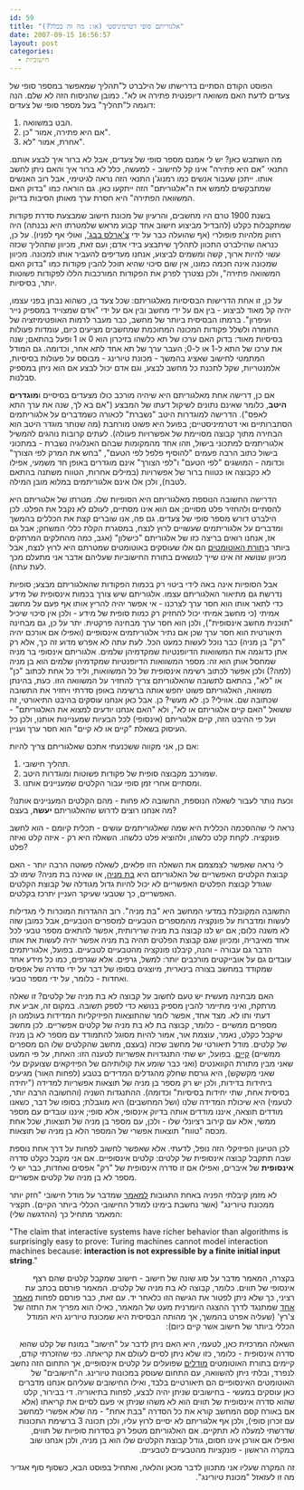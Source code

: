 ```yaml
---
id: 59
title: "אלגוריתם סופי דטרמיניסטי (או: מה זה בכלל?)"
date: 2007-09-15 16:56:57
layout: post
categories: 
  - חישוביות
---
```

הפוסט הקודם הסתיים בדרישתו של הילברט ל"תהליך שמאפשר במספר סופי של צעדים לדעת האם משוואה דיופנטית פתירה או לא". כמובן שהניסוח הזה לא שלם. הנה דוגמה ל"תהליך" בעל מספר סופי של צעדים:
<ol>
	<li>הבט במשוואה.</li>
	<li>אם היא פתירה, אמור "כן".</li>
	<li>אחרת, אמור "לא".</li>
</ol>
מה השתבש כאן? יש לי אמנם מספר סופי של צעדים, אבל לא ברור איך לבצע אותם. התנאי "אם היא פתירה" אינו קל לחישוב - למעשה, כלל לא ברור איך והאם ניתן לחשב אותו. ייתכן שעבור אנשים כמו רמנוג'ן התנאי הזה נראה לגיטימי, אבל רוב האנשים שמתבקשים לממש את ה"אלגוריתם" הזה ייתקעו כאן. גם הוראה כמו "בדוק האם המשוואה הפתירה" היא חסרת ערך מאותן הסיבות בדיוק.

בשנת 1900 טרם היו מחשבים, והרעיון של מכונת חישוב שמבצעת סדרת פקודות שמתקבלות כקלט (להבדיל מביצוע חישוב אחד קבוע מראש שלמטרתו היא נבנתה) היה רחוק מלהיות פופולרי (אף שהועלה כבר על ידי <a href="http://he.wikipedia.org/wiki/%D7%A6'%D7%90%D7%A8%D7%9C%D7%A1_%D7%91%D7%91%D7%92'">צ'ארלס בבג'</a>, ואולי אף לפניו). על כן, כנראה שהילברט התכוון לתהליך שיתבצע בידי אדם; ועם זאת, מכיוון שתהליך שכזה עשוי להיות ארוך, קשה ומשמים לביצוע, אנחנו מעדיפים להעביר אותו למכונה. מכיוון שמכונה אינה חכמה כמונו, אין שום סיכוי שהיא תוכל להבין פקודות כמו "בדוק האם המשוואה פתירה", ולכן נצטרך לפרק את הפקודות המורכבות הללו לפקודות פשוטות יותר, בסיסיות.

על כן, זו אחת הדרישות הבסיסיות מאלגוריתם: שכל צעד בו, כשהוא נבחן בפני עצמו, יהיה קל מאוד לביצוע - בין אם על ידי מחשב ובין אם על ידי "אדם שמצוייד במספיק נייר ועיפרון". ברמתו הבסיסית ביותר של מחשב, כבר מעבר לרמות האופטימיזציה של החומרה ולשלל פקודות המכונה המחוכמת שמחשבים מציעים כיום, עומדות פעולות בסיסיות מאוד: בדוק האם ערכו של תא כלשהו בזיכרון הוא 0 או 1 ופעל בהתאם; שנה את ערכו של התא ל-1 או ל-0; העבר ערך של תא אחד לתא אחר, וכדומה. גם המודל המתמטי לחישוב שאציג בהמשך - מכונת טיורינג - מבוסס על פעולות בסיסיות, אלמנטריות, שקל לתכנת כל מחשב לבצע, וגם אדם יכול לבצע אם הוא ניחן במספיק סבלנות.

אם כן, דרישה אחת מאלגוריתם היא שיהיה מורכב כולו מצעדים בסיסיים ו<strong>מוגדרים היטב</strong>, כלומר שאינם נתונים לשיקול דעתו של המבצע ("אם בא לך, שנה את ערך התא לאפס"). הדרישה למוגדרות היטב "נשברת" לכאורה כשמדברים על אלגוריתמים הסתברותיים ואי דטרמיניסטיים; בפועל היא פשוט מורחבת (מה שנותר מוגדר היטב הוא הבחירה מתוך קבוצה מסויימת של אפשרויות פעולה). לעתים קרובות נוהגים להמשיל אלגוריתמים למתכוני בישול, וזהו אחד מהמקומות שבהם האנלוגיה נשברת - במתכוני בישול כתוב הרבה פעמים "להוסיף פלפל לפי הטעם", "בחש את המרק לפי הצורך" וכדומה - המושגים "לפי הטעם" ו"לפי הצורך" אינם מוגדרים באופן חד משמעי, אפילו לא כקבוצה או כטווח ברור של אפשרויות (במילים אחרות, הטווח משתנה בהתאם לטבח), ולכן אלו אינם אלגוריתמים במלוא מובן המילה.

הדרישה החשובה הנוספת מאלגוריתם היא הסופיות שלו. מטרתו של אלגוריתם  היא להסתיים ולהחזיר פלט מסויים; אם הוא אינו מסתיים, לעולם לא נקבל את הפלט. לכן הילברט דורש מספר סופי של צעדים. גם פה, אנו שוברים קצת את הכללים בהמשך ומדברים על אלגוריתמים שעשויים לרוץ לנצח, במסגרת הקלת כללי המשחק; אבל גם אז, אנחנו רואים בריצה כזו של אלגוריתם "כישלון" (אגב, כמה מהחלקים המרתקים ביותר ב<a href="http://he.wikipedia.org/wiki/%D7%AA%D7%95%D7%A8%D7%AA_%D7%94%D7%90%D7%95%D7%98%D7%95%D7%9E%D7%98%D7%99%D7%9D">תורת האוטומטים</a> הם אלו שעוסקים באוטומטים שמטרתם היא לרוץ לנצח, אבל מכיוון שנושא זה אינו שייך לנושאים בתורת החישוביות שעליהם אדבר אני מתעלם מכך לעת עתה).

אבל הסופיות אינה באה לידי ביטוי רק בכמות הפקודות שהאלגוריתם מבצע; סופיות נדרשת גם מתיאור האלגוריתם עצמו. אלגוריתם שיש צורך בכמות אינסופית של מידע כדי לתאר אותו הוא חסר ערך לצרכנו - אי אפשר יהיה להריץ אותו אף פעם על מחשב אמיתי (כי מחשב אמיתי יכול להחזיק רק כמות סופית של מידע - ולכן אין סיכוי שיכיל "תוכנית מחשב אינסופית"), ולכן הוא חסר ערך מבחינה פרקטית. יתר על כן, גם מבחינה תיאורטית הוא חסר ערך שכן אם נתיר אלגוריתמים אינסופיים (ואפילו אם אורכם יהיה "רק" בן מניה) כבר נוכל לעשות כמעט הכל. לעת עתה לא אפרש מדוע זה כך, אלא רק אתן כדוגמה את המשוואות הדיופנטיות שמקדמיהן שלמים. אלגוריתם אינסופי בר מניה שמחסל אותן הוא זה: מספר המשוואות הדיופנטיות שמקדמיהן שלמים הוא בן מניה (למה?) ולכן אפשר לכתוב רשימה אינסופית של כל המשוואות, וליד כל אחת לכתוב "כן" או "לא", בהתאם לתשובה שהאלגוריתם צריך להחזיר על המשוואה הזו. כעת, בהינתן משוואה, האלגוריתם פשוט יחפש אותה ברשימה באופן סדרתי ויחזיר את התשובה שכתובה שם. אווילי? כן. לא מעשי? כן. אבל כאן אנחנו עוסקים בהיבט התיאורטי, זה ששואל "האם קיים אלגוריתם או לא", ולא "האם אנחנו יודעים למצוא את האלגוריתם" - ועל פי ההיבט הזה, קיים אלגוריתם (אינסופי) לכל הבעיות שמעניינות אותנו, ולכן כל העיסוק בשאלת "קיים או לא קיים" הוא חסר ערך ועניין.

אם כן, אני מקווה ששכנעתי אתכם שאלגוריתם צריך להיות:
<ol>
	<li>תהליך חישובי.</li>
	<li>שמורכב מקבוצה סופית של פקודות פשוטות ומוגדרות היטב.</li>
	<li>ומסתיים אחרי זמן סופי עבור הקלטים שמעניינים אותנו.</li>
</ol>
וכעת נותר לעבור לשאלה הנוספת, החשובה לא פחות - מהם הקלטים המעניינים אותנו? מה אנחנו רוצים לדרוש שהאלגוריתם <strong>יעשה</strong>, בעצם?

נראה לי שההסכמה הכללית היא שמה שאלגוריתמים עושים - תכלית קיומם - הוא לחשב פונקציה. לקחת קלט כלשהו, ולהוציא פלט כלשהו. השאלה היא רק - איזה קלט ואיזה פלט?

לי נראה שאפשר לצמצמם את השאלה הזו פלאים, לשאלה פשוטה הרבה יותר - האם קבוצת הקלטים האפשריים של האלגוריתם היא <a href="http://he.wikipedia.org/wiki/%D7%A7%D7%91%D7%95%D7%A6%D7%94_%D7%91%D7%AA_%D7%9E%D7%A0%D7%99%D7%94">בת מניה</a>, או שאינה בת מניה? שימו לב שגודל קבוצת הפלטים האפשריים לא יכול להיות גדול מגודלה של קבוצת הקלטים האפשריים, כך שטבעי שעיקר העניין יתרכז בקלטים.

התשובה המקובלת במדעי המחשב היא "בת מניה". רוב ההגדרות המוכרות לי מגדילות לעשות ומדברות על פונקציה מהמספרים הטבעיים למספרים הטבעיים, אבל כמובן שזה לא משנה כלום; אם יש לנו קבוצה בת מניה שרירותית, אפשר להתאים מספר טבעי לכל אחד מאיבריה, ומכיוון שגם קבוצת הפלטים תהיה בת מניה אפשר יהיה לעשות את אותו הדבר גם עבורה - והנה, קיבלנו פונקציה מהטבעיים לטבעיים. בפועל, אלגוריתמים עובדים גם על אובייקטים מורכבים יותר: למשל, גרפים. אלא שגרפים, כמו כל מידע אחד שמקודד במחשב בצורה בינארית, מיוצגים בסופו של דבר על ידי סדרה של אפסים ואחדות - כלומר, על ידי מספר טבעי.

האם מבחינה מעשית יש טעם לחשוב על קבוצה לא בת מניה של קלטים? זו שאלה מרתקת, ואיני מתיימר להבין מספיק בנושא כדי לספק תשובה. במקום זה, אביע את דעתי ותו לא. מצד אחד, אפשר לומר שהתוצאות הפיזיקליות המדידות בעולמנו הן מספרים ממשיים - כלומר, קבוצה בת לא בת מניה של קלטים אפשריים. לכן מחשב שיקבל כקלט, נאמר, עוצמת אור, אמור להיות מסוגל להתמודד עם מספר לא בן מניה של קלטים. מודל תיאורטי של מחשב שכזה (בעצם, מחשב שהקלטים שלו הם מספרים ממשיים) <a href="http://en.wikipedia.org/wiki/Real_computer">קיים</a>. בפועל, יש שתי התנגדויות אפשריות לטענה הזו: האחת, על פי המעט שאני מבין מתורת הקוואנטים (ואני כבר שומע את קולותיהם של הפיזיקאים שצועקים עלי שאני מקשקש), היא גורסת שחלק מהגדלים המדידים בטבע (לפחות האור) מגיעים ביחידות בדידות, ולכן יש רק מספר בן מניה של תוצאות אפשריות למדידה ("יחידה בסיסית אחת, שתי יחידות בסיסיות" וכדומה). ההתנגדות השניה (והחשובה הרבה יותר, לטעמי) היא שיכולת המדידה שלנו (ושל המחשבים) היא מוגבלת; בסופו של דבר, כשאנו מודדים תוצאה, איננו מודדים אותה בדיוק אינסופי, אלא סופי; איננו עובדים עם מספר ממשי, אלא עם קירוב רציונלי שלו - ולכן, עם מספר בן מניה של תוצאות, שכל אחת מכסה "טווח" תוצאות אפשרי של המספר הלא בן מניה של תוצאות.

לכן הטיעון הפיזיקלי הזה נופל, לדעתי. אלא שאפשר לחשוב לפחות על דרך אחת נוספת שבה תתקבל קבוצה אינסופית של קלטים: קלטים אינסופיים. אם אני מקבל כקלט סדרה <strong>אינסופית</strong> של איברים, ואפילו אם זו סדרה אינסופית של "רק" אפסים ואחדות, כבר יש לי מספר לא בן מניה של קלטים אפשריים.

לא מזמן קיבלתי הפניה באחת התגובות <a href="http://citeseer.ist.psu.edu/wegner97interactive.html">למאמר</a> שמדבר על מודל חישובי "חזק יותר ממכונת טיורינג" (אשר נחשבת בימינו למודל החישובי הכללי ביותר הקיים). תקציר המאמר מתחיל כך (ההדגשה שלי):
<p dir="ltr">"<span class="m">The claim that interactive systems have richer behavior than algorithms is surprisingly easy to prove: Turing machines cannot model interaction machines because: <strong>interaction is not expressible by a finite initial input string</strong>.</span>"</p>
<p dir="rtl">בקצרה, המאמר מדבר על סוג שונה של חישוב - חישוב שמקבל קלטים שהם רצף אינסופי של תווים. כלומר, קבוצה לא בת מניה של קלטים. המאמר פורסם בכתב עת רציני, כך שלא ניתן לפטור את הגישה הזו כלאחר יד. עם זאת, כבר פורסם לפחות <a href="http://citeseer.ist.psu.edu/prasse98why.html">מאמר אחד</a> שמתנגד לדרך ההצגה היומרנית מעט של המאמר, כאילו הוא מפריך את התזה של צ'רץ' (שעליה אפרט בהמשך, אך מהותה הבסיסית היא שמכונת טיורינג היא המודל הכללי ביותר של חישוב אשר קיים כיום):</p>
<p dir="rtl">השאלה המרכזית כאן, לטעמי, היא האם ניתן לדבר על "חישוב" במונח של קלט שהוא סדרה אינסופית - כלומר, כזו שלא ניתן לסיים לעולם את קריאתה. כפי שהזכרתי קודם, קיימים בתורת האוטומטים <a href="http://en.wikipedia.org/wiki/B%C3%BCchi_automaton">מודלים</a> שפועלים על קלטים אינסופיים, אך התחום הזה נחשב לנפרד, ובלתי ניתן להשוואה, עם התחום שעוסק במכונות טיורינג. ה"חישובים" של האוטומטים האינסופיים הם תיאורטיים בלבד, ואילו החישובים שעליהם אנחנו מדברים כאן עוסקים במעשי - בחישובים שניתן יהיה לבצע, לפחות בתיאוריה. די בבירור, קלט שהוא סדרה אינסופית של תווים הוא לא משהו שניתן אי פעם לסיים את קריאתו (אלא אם באורח קסם המחשב קורא את כל הסדרה "בבת אחת" - מה שלא אפשרי למחשב עם זכרון סופי), ולכן אף אלגוריתם לא יסיים לרוץ עליו, ולכן תכונה 3 ברשימת התכונות שדרשתי למעלה לא תתקיים. אם האלגוריתם מטפל רק בסדרות סופיות של תווים, ואפילו אם אורכן אינו חסום, גודל קבוצת הקלטים שלו הוא בן מניה, ולכן אנחנו שוב במקרה הראשון - פונקציות מהטבעיים לטבעיים.</p>
<p dir="rtl">זה המקרה שעליו אני מתכוון לדבר מכאן והלאה, ואתחיל בפוסט הבא, כשסוף סוף אגדיר מה זו לעזאזל "מכונת טיורינג".</p>

